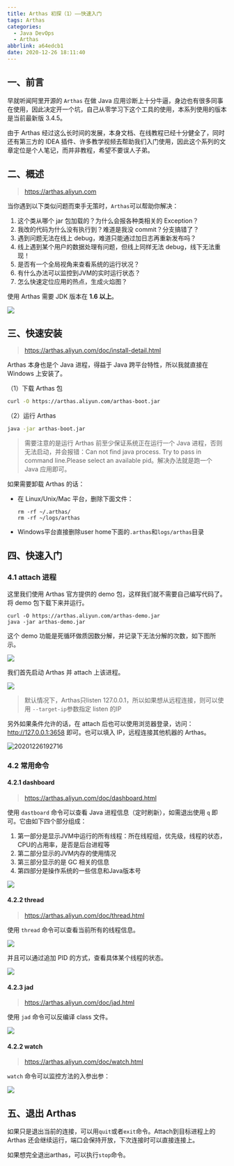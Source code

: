 ```yaml
---
title: Arthas 初探（1）——快速入门
tags: Arthas
categories:
  - Java DevOps
  - Arthas
abbrlink: a64edcb1
date: 2020-12-26 18:11:40
---
```


## 一、前言

早就听闻阿里开源的 `Arthas` 在做 Java 应用诊断上十分牛逼，身边也有很多同事在使用，因此决定开一个坑，自己从零学习下这个工具的使用，本系列使用的版本是当前最新版 3.4.5。

由于 Arthas 经过这么长时间的发展，本身文档、在线教程已经十分健全了，同时还有第三方的 IDEA 插件、许多教学视频去帮助我们入门使用，因此这个系列的文章定位是个人笔记，而并非教程，希望不要误人子弟。

## 二、概述

> https://arthas.aliyun.com

当你遇到以下类似问题而束手无策时，`Arthas`可以帮助你解决：

1. 这个类从哪个 jar 包加载的？为什么会报各种类相关的 Exception？
2. 我改的代码为什么没有执行到？难道是我没 commit？分支搞错了？
3. 遇到问题无法在线上 debug，难道只能通过加日志再重新发布吗？
4. 线上遇到某个用户的数据处理有问题，但线上同样无法 debug，线下无法重现！
5. 是否有一个全局视角来查看系统的运行状况？
6. 有什么办法可以监控到JVM的实时运行状态？
7. 怎么快速定位应用的热点，生成火焰图？

使用 Arthas 需要 JDK 版本在 **1.6 以上**。

![](https://cdn.jsdelivr.net/gh/jitwxs/cdn/blog/posts/202012/20201226184755.png)

## 三、快速安装

> https://arthas.aliyun.com/doc/install-detail.html

Arthas 本身也是个 Java 进程，得益于 Java 跨平台特性，所以我就直接在 Windows 上安装了。

（1）下载 Arthas 包

```bash
curl -O https://arthas.aliyun.com/arthas-boot.jar
```

（2）运行 Arthas

```bash
java -jar arthas-boot.jar
```

> 需要注意的是运行 Arthas 前至少保证系统正在运行一个 Java 进程，否则无法启动，并会报错：Can not find java process. Try to pass <pid> in command line.Please select an available pid。解决办法就是跑一个 Java 应用即可。

如果需要卸载 Arthas 的话：

- 在 Linux/Unix/Mac 平台，删除下面文件：

  ```shell
  rm -rf ~/.arthas/
  rm -rf ~/logs/arthas
  ```

- Windows平台直接删除user home下面的`.arthas`和`logs/arthas`目录

## 四、快速入门

### 4.1 attach 进程

这里我们使用 Arthas 官方提供的 demo 包，这样我们就不需要自己编写代码了。将 demo 包下载下来并运行。

```shell
curl -O https://arthas.aliyun.com/arthas-demo.jar
java -jar arthas-demo.jar
```

这个 demo 功能是死循环做质因数分解，并记录下无法分解的次数，如下图所示。

![](https://cdn.jsdelivr.net/gh/jitwxs/cdn/blog/posts/202012/20201226192147.png)

我们首先启动 Arthas 并 attach 上该进程。

![](https://cdn.jsdelivr.net/gh/jitwxs/cdn/blog/posts/202012/20201226192318.png)

> 默认情况下，Arthas只listen 127.0.0.1，所以如果想从远程连接，则可以使用 `--target-ip`参数指定 listen 的IP

另外如果条件允许的话，在 attach 后也可以使用浏览器登录，访问：http://127.0.0.1:3658 即可。也可以填入 IP，远程连接其他机器的 Arthas。

![20201226192716](https://cdn.jsdelivr.net/gh/jitwxs/cdn/blog/posts/202012/20201226192716.png)

### 4.2 常用命令

#### 4.2.1 dashboard

> https://arthas.aliyun.com/doc/dashboard.html

使用 `dastboard` 命令可以查看 Java 进程信息（定时刷新），如需退出使用 `q` 即可。它由如下四个部分组成：

1. 第一部分是显示JVM中运行的所有线程：所在线程组，优先级，线程的状态，CPU的占用率，是否是后台进程等
2. 第二部分显示的JVM内存的使用情况
3. 第三部分显示的是 GC 相关的信息
4. 第四部分是操作系统的一些信息和Java版本号

![](https://cdn.jsdelivr.net/gh/jitwxs/cdn/blog/posts/202012/20201226194318.png)

#### 4.2.2 thread

> https://arthas.aliyun.com/doc/thread.html

使用 `thread` 命令可以查看当前所有的线程信息。

![](https://cdn.jsdelivr.net/gh/jitwxs/cdn/blog/posts/202012/20201226194023.png)

并且可以通过追加 PID 的方式，查看具体某个线程的状态。

![](https://cdn.jsdelivr.net/gh/jitwxs/cdn/blog/posts/202012/20201226194126.png)

#### 4.2.3 jad

> https://arthas.aliyun.com/doc/jad.html

使用 `jad` 命令可以反编译 class 文件。

![](https://cdn.jsdelivr.net/gh/jitwxs/cdn/blog/posts/202012/20201226194833.png)

#### 4.2.2 watch

> https://arthas.aliyun.com/doc/watch.html

`watch` 命令可以监控方法的入参出参：

![](https://cdn.jsdelivr.net/gh/jitwxs/cdn/blog/posts/202012/20201226195701.png)

## 五、退出 Arthas

如果只是退出当前的连接，可以用`quit`或者`exit`命令。Attach到目标进程上的 Arthas 还会继续运行，端口会保持开放，下次连接时可以直接连接上。

如果想完全退出arthas，可以执行`stop`命令。
